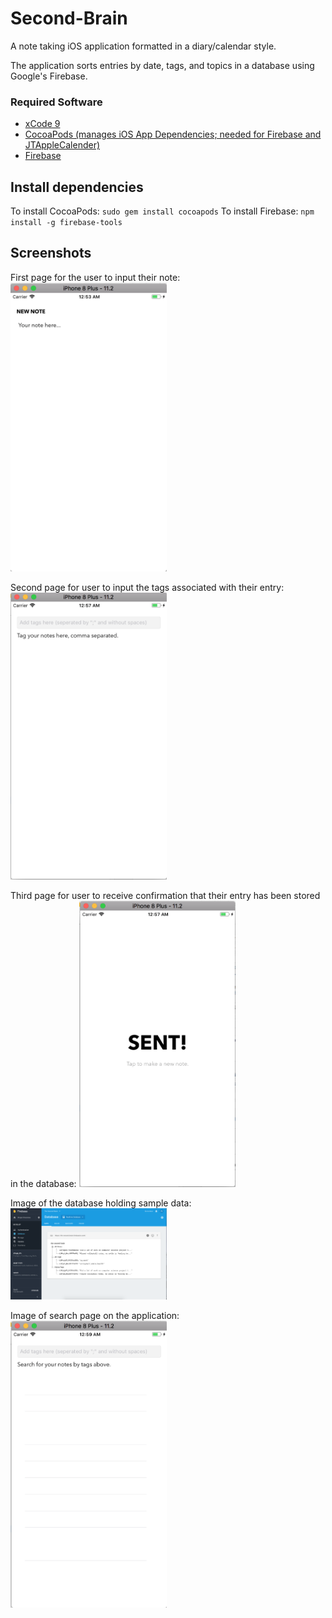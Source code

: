 # Second-Brain
A note taking iOS application formatted in a diary/calendar style.

The application sorts entries by date, tags, and topics in a database using Google's Firebase.


### Required Software

- <a href = "https://developer.apple.com/xcode/">xCode 9 </a>
- <a href = "https://guides.cocoapods.org/using/getting-started.html">CocoaPods (manages iOS App Dependencies; needed for Firebase and JTAppleCalender)</a>
- <a href = "https://firebase.google.com/">Firebase </a>

## Install dependencies
To install CocoaPods: `sudo gem install cocoapods`
To install Firebase: `npm install -g firebase-tools`

## Screenshots

First page for the user to input their note:<img src="images/newnote.png" width="250">

Second page for user to input the tags associated with their entry: <img src="images/tags.png" width="250">

Third page for user to receive confirmation that their entry has been stored in the database: <img src="images/sent.png" width="250">

Image of the database holding sample data: <img src="images/database.png" width="250">

Image of search page on the application:<img src="images/search.png" width="250">

